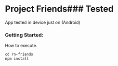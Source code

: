 # Project Friends### Tested

App tested in device just on (Android)

### Getting Started:

How to execute.

`cd rn-friends`
<br/>
`npm install`
